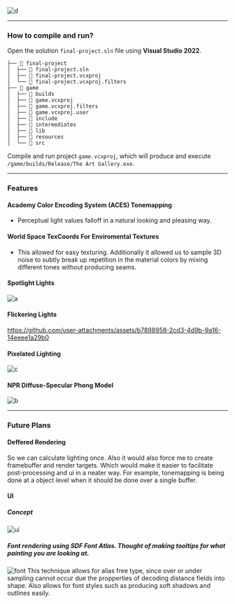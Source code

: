 
![d](https://github.com/user-attachments/assets/0017470a-49a8-4ddc-8074-5cdd5477095b)

---

### How to compile and run?
Open the solution `final-project.sln` file using **Visual Studio 2022**.
```
├──  final-project
│  ├──  final-project.sln
│  ├──  final-project.vcxproj
│  └──  final-project.vcxproj.filters
├──  game
│  ├──  builds
│  ├──  game.vcxproj
│  ├──  game.vcxproj.filters
│  ├──  game.vcxproj.user
│  ├──  include
│  ├──  intermediates
│  ├──  lib
│  ├──  resources
│  └──  src
```
Compile and run project `game.vcxproj`, which will produce and execute `/game/builds/Release/The Art Gallery.exe`.

---
### Features

#### Academy Color Encoding System (ACES) Tonemapping
- Perceptual light values falloff in a natural looking and pleasing way.

#### World Space TexCoords For Enviromental Textures
- This allowed for easy texturing. Additionally it allowed us to sample 3D noise to subtly break up repetition in the material colors by mixing different tones without producing seams.

#### Spotlight Lights
![a](https://github.com/user-attachments/assets/e4bfa11e-4ffe-4505-a5c3-28477a0a8668)

#### Flickering Lights
https://github.com/user-attachments/assets/b7898958-2cd3-4d9b-9a16-14eeee1a29b0

#### Pixelated Lighting
![c](https://github.com/user-attachments/assets/8648eff2-28ed-4d8b-9f46-383296ed6a74)

#### NPR Diffuse-Specular Phong Model
![b](https://github.com/user-attachments/assets/fd494b52-69d1-4766-8117-cd6c97b6fba1)




---

### Future Plans

#### Deffered Rendering
So we can calculate lighting once. Also it would also force me to create framebuffer and render targets. Which would make it easier to facilitate post-processing and ui in a neater way.
For example, tonemapping is being done at a object level when it should be done over a single buffer.

#### UI

##### Concept
![ui](https://github.com/user-attachments/assets/87a4e46c-0f7b-4c34-8da5-3e5f75712e63)

##### Font rendering using SDF Font Atlas. Thought of making tooltips for what painting you are looking at.

![font](https://github.com/user-attachments/assets/30cfe107-ad87-49d8-a129-b54b03296cbc)
This technique allows for  alias free type, since over or under sampling cannot occur due the propperties of decoding distance fields into shape. Also allows for font styles such as producing soft shadows and outlines easily.

